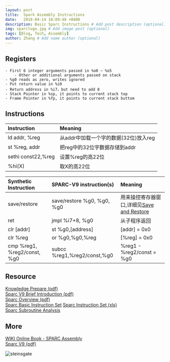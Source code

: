 ```yaml
---
layout: post
title:  Spark Assembly Instructions
date:   2018-09-14 10:09:48 +0800
description: Basic Sparc Instructions # Add post description (optional)
img: sparclogo.jpg # Add image post (optional)
tags: [Blog, Tech, Assembly]
author: Zhang # Add name author (optional)
---
```

## Registers ##
    - First 6 integer arguments passed in %o0 – %o5
        - Other or additional arguments passed on stack
    - %g0 reads as zero, writes ignored
    - Put return value in %i0
    - Return address in %i7，but need to add 8
    - Stack Pointer in %sp, it points to current stack top
    - Frame Pointer in %fp, it points to current stack buttom


<h2>Instructions</h2>

| Instruction | Meaning |
|:----------------|:--------------------|
| ld addr, %reg   | 从addr中加载一个字的数据(32位)放入reg   |
| st %reg, addr   | 把reg中的32位字数据存储到addr   |
| sethi const22,%reg | 设置%reg的高22位 |
| %hi(X) | 取X的高22位 |

| Synthetic Instruction | SPARC-V9 instruction(s) | Meaning |
|:----------------|:--------------------|:--------------------|
| save/restore |  save/restore %g0, %g0, %g0 | 用来操控寄存器窗口,详细见[Save and Restore](http://www.mathcs.emory.edu/~cheung/Courses/255/Syllabus/8-SPARC/save+restore.html) |
| ret | jmpl %i7+8, %g0 | 从子程序返回 |
| clr [addr] | st %g0,[address] | [addr] = 0x0 |
| clr %reg | or %g0,%g0,%reg | [%reg] = 0x0 |
| cmp %reg1, %reg2/const, %g0 | subcc %reg1,%reg2/const,%g0 | %reg1 - %reg2/const = %g0 |

## Resource
[Knowledge Prepare (pdf)]({{site.basurl}}/assets/doc/prepare_knowledge.pdf)<br>
[Sparc V9 Brief Introduction (pdf)]({{site.basurl}}/assets/doc/sparcV9_brief_introduction.pdf)<br>
[Sparc Overview (pdf)]({{site.basurl}}/assets/doc/spark_overview.pdf)<br>
[Sparc Basic Instruction Set](http://moss.csc.ncsu.edu/~mueller/codeopt/codeopt00/notes/sparc.html)
[Sparc Instruction Set (xls)]({{site.basurl}}/assets/doc/sparc_instruction_set.xls)<br>
[Sparc Subroutine Analysis](http://blog.sina.com.cn/s/blog_4b46cfa801011eiz.html)

## More
[WIKI Online Book - SPARC Assembly](https://en.wikibooks.org/wiki/SPARC_Assembly)<br>
[Sparc V9 (pdf)]({{site.basurl}}/assets/doc/sparcV9.pdf)<br>

![steinsgate]({{site.baseurl}}/assets/img/steinsgate.jpeg)
